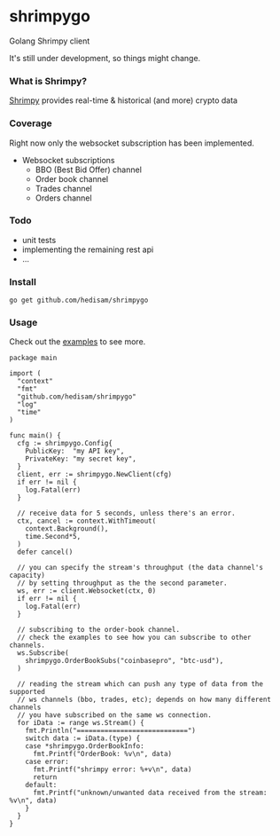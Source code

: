 # shrimpygo
Golang Shrimpy client

It's still under development, so things might change.

### What is Shrimpy?
[Shrimpy](https://developers.shrimpy.io) provides real-time & historical (and more) crypto data

### Coverage
Right now only the websocket subscription has been implemented.
* Websocket subscriptions
    * BBO (Best Bid Offer) channel
    * Order book channel
    * Trades channel
    * Orders channel
    
### Todo
* unit tests
* implementing the remaining rest api
* ...

### Install
`go get github.com/hedisam/shrimpygo`

### Usage
Check out the [examples](https://github.com/hedisam/shrimpygo/tree/main/examples) to see more. 

```golang
package main

import (
  "context"
  "fmt"
  "github.com/hedisam/shrimpygo"
  "log"
  "time"
)

func main() {
  cfg := shrimpygo.Config{
    PublicKey:  "my API key",
    PrivateKey: "my secret key",
  }
  client, err := shrimpygo.NewClient(cfg)
  if err != nil {
    log.Fatal(err)
  }

  // receive data for 5 seconds, unless there's an error.
  ctx, cancel := context.WithTimeout(
    context.Background(),
    time.Second*5,
  )
  defer cancel()

  // you can specify the stream's throughput (the data channel's capacity)
  // by setting throughput as the the second parameter.
  ws, err := client.Websocket(ctx, 0)
  if err != nil {
    log.Fatal(err)
  }

  // subscribing to the order-book channel.  
  // check the examples to see how you can subscribe to other channels.
  ws.Subscribe(
    shrimpygo.OrderBookSubs("coinbasepro", "btc-usd"),
  )

  // reading the stream which can push any type of data from the supported
  // ws channels (bbo, trades, etc); depends on how many different channels 
  // you have subscribed on the same ws connection.
  for iData := range ws.Stream() {
    fmt.Println("============================")
    switch data := iData.(type) {
    case *shrimpygo.OrderBookInfo:
      fmt.Printf("OrderBook: %v\n", data)
    case error:
      fmt.Printf("shrimpy error: %+v\n", data)
      return
    default:
      fmt.Printf("unknown/unwanted data received from the stream: %v\n", data)
    }
  }
}
```
